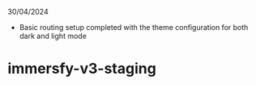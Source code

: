 30/04/2024
* Basic routing setup completed with the theme configuration for both dark and light mode
# immersfy-v3-staging
